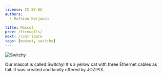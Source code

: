 ```yaml
---
license: CC BY-SA
authors:
  - Mathieu Kerjouan

title: Mascot
prev: /firewalls/
next: /contribute
tags: [mascot, switchy]
---
```


![Switchy](/images/switchy.png "Switchy")

Our mascot is called Switchy! It's a yellow cat with three Ethernet
cables as tail. It was created and kindly offered by JOZIPIX.
